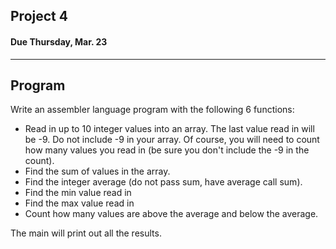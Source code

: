 ## Project 4
#### Due Thursday, Mar. 23

------------------------------

Program
------------------------------
Write an assembler language program with the following 6 functions:
- Read in up to 10 integer values into an array.  The last value read in will be -9.  Do not include -9 in your array.  Of course, you will need to count how many values you read in (be sure you don't include the -9 in the count).
- Find the sum of values in the array.
- Find the integer average (do not pass sum, have average call sum).
- Find the min value read in
- Find the max value read in
- Count how many values are above the average and below the average.

The main will print out all the results.
